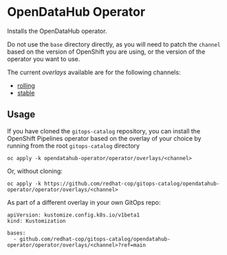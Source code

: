 # OpenDataHub Operator

Installs the OpenDataHub operator.

Do not use the `base` directory directly, as you will need to patch the `channel` based on the version of OpenShift you are using, or the version of the operator you want to use.

The current *overlays* available are for the following channels:
* [rolling](operator/overlays/rolling)
* [stable](operator/overlays/stable)

## Usage

If you have cloned the `gitops-catalog` repository, you can install the OpenShift Pipelines operator based on the overlay of your choice by running from the root `gitops-catalog` directory

```
oc apply -k opendatahub-operator/operator/overlays/<channel>
```

Or, without cloning:

```
oc apply -k https://github.com/redhat-cop/gitops-catalog/opendatahub-operator/operator/overlays/<channel>
```

As part of a different overlay in your own GitOps repo:

```
apiVersion: kustomize.config.k8s.io/v1beta1
kind: Kustomization

bases:
  - github.com/redhat-cop/gitops-catalog/opendatahub-operator/operator/overlays/<channel>?ref=main
```
